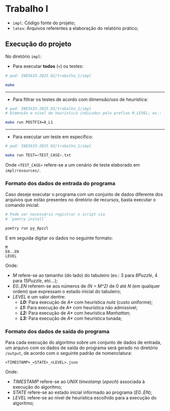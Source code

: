 # Trabalho I

- `impl`: Código fonte do projeto;
- `latex`: Arquivos referentes a elaboração do relatório prático;

## Execução do projeto

No diretório `impl`:

- Para executar **todos** (💀) os testes:

```bash
# pwd: INE5633-2025.02/trabalho_1/impl

make
```

***

- Para filtrar os testes de acordo com dimensão/uso de heurística:

```bash
# pwd: INE5633-2025.02/trabalho_1/impl
# Dimensão e nível de heurística indicados pelo prefixo N_LEVEL; ex.:

make run POSTFIX=8_L1
```

***
- Para executar um teste em específico:

```bash
# pwd: INE5633-2025.02/trabalho_1/impl

make run TEST=<TEST_CASE>.txt
```

Onde `<TEST_CASE>` refere-se a um cenário de teste elaborado em `impl/resources/`.

### Formato dos dados de entrada do programa

Caso deseje executar o programa com um conjunto de dados diferente dos arquivos que estão presentes no diretório de recursos, basta executar o comando inicial:

```bash
# Pode ser necessário registrar o script via
# `poetry install`

poetry run py_8pzzl
```

E em seguida digitar os dados no seguinte formato:

```
M
E0..EN
LEVEL
```

Onde:

- _M_ refere-se ao tamanho (do lado) do tabuleiro (ex.: 3 para _8Puzzle_, 4 para _15Puzzle_, etc...);
- _E0..EN_ referem-se aos números de _(N = M^2)_ de 0 até _N_ (em qualquer ordem) que expressam o estado inicial do tabuleiro;
- _LEVEL_ é um valor dentre:
    - _**L0:**_ Para execução de _A*_ com heurística _nula_ (custo uniforme);
    - _**L1:**_ Para execução de _A*_ com heurística não admissível;
    - _**L2:**_ Para execução de _A*_ com heurística _Manhattan_;
    - _**L3:**_ Para execução de _A*_ com heurística tunada;

### Formato dos dados de saída do programa

Para cada execução do algoritmo sobre um conjunto de dados de entrada, um arquivo com os dados de saída do programa será gerado no diretório `/output`, de acordo com o seguinte padrão de nomenclatura:

```
<TIMESTAMP>_<STATE>_<LEVEL>.json
```

Onde:

- _TIMESTAMP_ refere-se ao _UNIX timestamp_ (_epoch_) associada à execução do algoritmo;
- _STATE_ refere-se ao estado inicial informado ao programa (_E0..EN_);
- _LEVEL_ refere-se ao nível de heurística escolhido para a execução do algoritmo;
